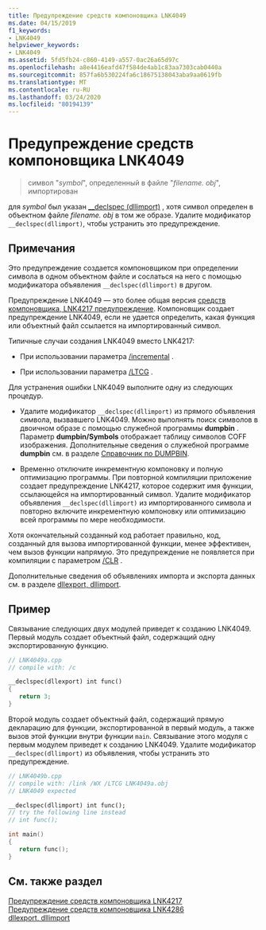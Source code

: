 ```yaml
---
title: Предупреждение средств компоновщика LNK4049
ms.date: 04/15/2019
f1_keywords:
- LNK4049
helpviewer_keywords:
- LNK4049
ms.assetid: 5fd5fb24-c860-4149-a557-0ac26a65d97c
ms.openlocfilehash: a8e4416eafd47f584de4ab1c83aa7303cab0440a
ms.sourcegitcommit: 857fa6b530224fa6c18675138043aba9aa0619fb
ms.translationtype: MT
ms.contentlocale: ru-RU
ms.lasthandoff: 03/24/2020
ms.locfileid: "80194139"
---
```

# <a name="linker-tools-warning-lnk4049"></a>Предупреждение средств компоновщика LNK4049

> символ "*symbol*", определенный в файле "*filename. obj*", импортирован

для *symbol* был указан [__declspec (dllimport)](../../cpp/dllexport-dllimport.md) , хотя символ определен в объектном файле *filename. obj* в том же образе. Удалите модификатор `__declspec(dllimport)`, чтобы устранить это предупреждение.

## <a name="remarks"></a>Примечания

Это предупреждение создается компоновщиком при определении символа в одном объектном файле и сослаться на него с помощью модификатора объявления `__declspec(dllimport)` в другом.

Предупреждение LNK4049 — это более общая версия [средств компоновщика, LNK4217 предупреждение](linker-tools-warning-lnk4217.md). Компоновщик создает предупреждение LNK4049, если не удается определить, какая функция или объектный файл ссылается на импортированный символ.

Типичные случаи создания LNK4049 вместо LNK4217:

- При использовании параметра [/incremental](../../build/reference/incremental-link-incrementally.md) .

- При использовании параметра [/LTCG](../../build/reference/ltcg-link-time-code-generation.md) .

Для устранения ошибки LNK4049 выполните одну из следующих процедур.

- Удалите модификатор `__declspec(dllimport)` из прямого объявления символа, вызвавшего LNK4049. Можно выполнять поиск символов в двоичном образе с помощью служебной программы **dumpbin** . Параметр **dumpbin/Symbols** отображает таблицу символов COFF изображения. Дополнительные сведения о служебной программе **dumpbin** см. в разделе [Справочник по DUMPBIN](../../build/reference/dumpbin-reference.md).

- Временно отключите инкрементную компоновку и полную оптимизацию программы. При повторной компиляции приложение создает предупреждение LNK4217, которое содержит имя функции, ссылающейся на импортированный символ. Удалите модификатор объявления `__declspec(dllimport)` из импортированного символа и повторно включите инкрементную компоновку или оптимизацию всей программы по мере необходимости.

Хотя окончательный созданный код работает правильно, код, созданный для вызова импортированной функции, менее эффективен, чем вызов функции напрямую. Это предупреждение не появляется при компиляции с параметром [/CLR](../../build/reference/clr-common-language-runtime-compilation.md) .

Дополнительные сведения об объявлениях импорта и экспорта данных см. в разделе [dllexport, dllimport](../../cpp/dllexport-dllimport.md).

## <a name="example"></a>Пример

Связывание следующих двух модулей приведет к созданию LNK4049. Первый модуль создает объектный файл, содержащий одну экспортированную функцию.

```cpp
// LNK4049a.cpp
// compile with: /c

__declspec(dllexport) int func()
{
   return 3;
}
```

Второй модуль создает объектный файл, содержащий прямую декларацию для функции, экспортированной в первый модуль, а также вызов этой функции внутри функции `main`. Связывание этого модуля с первым модулем приведет к созданию LNK4049. Удалите модификатор `__declspec(dllimport)` из объявления, чтобы устранить это предупреждение.

```cpp
// LNK4049b.cpp
// compile with: /link /WX /LTCG LNK4049a.obj
// LNK4049 expected

__declspec(dllimport) int func();
// try the following line instead
// int func();

int main()
{
   return func();
}
```

## <a name="see-also"></a>См. также раздел

[Предупреждение средств компоновщика LNK4217](linker-tools-warning-lnk4217.md) \
[Предупреждение средств компоновщика LNK4286](linker-tools-warning-lnk4286.md) \
[dllexport, dllimport](../../cpp/dllexport-dllimport.md)
